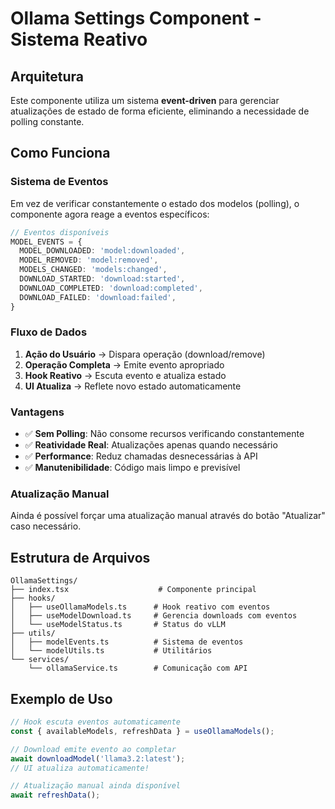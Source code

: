 # Ollama Settings Component - Sistema Reativo

## Arquitetura

Este componente utiliza um sistema **event-driven** para gerenciar atualizações de estado de forma eficiente, eliminando a necessidade de polling constante.

## Como Funciona

### Sistema de Eventos

Em vez de verificar constantemente o estado dos modelos (polling), o componente agora reage a eventos específicos:

```typescript
// Eventos disponíveis
MODEL_EVENTS = {
  MODEL_DOWNLOADED: 'model:downloaded',
  MODEL_REMOVED: 'model:removed',
  MODELS_CHANGED: 'models:changed',
  DOWNLOAD_STARTED: 'download:started',
  DOWNLOAD_COMPLETED: 'download:completed',
  DOWNLOAD_FAILED: 'download:failed',
}
```

### Fluxo de Dados

1. **Ação do Usuário** → Dispara operação (download/remove)
2. **Operação Completa** → Emite evento apropriado
3. **Hook Reativo** → Escuta evento e atualiza estado
4. **UI Atualiza** → Reflete novo estado automaticamente

### Vantagens

- ✅ **Sem Polling**: Não consome recursos verificando constantemente
- ✅ **Reatividade Real**: Atualizações apenas quando necessário
- ✅ **Performance**: Reduz chamadas desnecessárias à API
- ✅ **Manutenibilidade**: Código mais limpo e previsível

### Atualização Manual

Ainda é possível forçar uma atualização manual através do botão "Atualizar" caso necessário.

## Estrutura de Arquivos

```
OllamaSettings/
├── index.tsx                    # Componente principal
├── hooks/
│   ├── useOllamaModels.ts      # Hook reativo com eventos
│   ├── useModelDownload.ts     # Gerencia downloads com eventos
│   └── useModelStatus.ts       # Status do vLLM
├── utils/
│   ├── modelEvents.ts          # Sistema de eventos
│   └── modelUtils.ts           # Utilitários
└── services/
    └── ollamaService.ts        # Comunicação com API
```

## Exemplo de Uso

```typescript
// Hook escuta eventos automaticamente
const { availableModels, refreshData } = useOllamaModels();

// Download emite evento ao completar
await downloadModel('llama3.2:latest');
// UI atualiza automaticamente!

// Atualização manual ainda disponível
await refreshData();
``` 